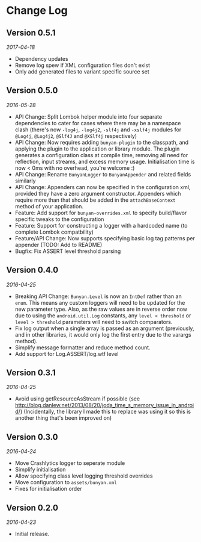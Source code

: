 Change Log
==========

## Version 0.5.1

_2017-04-18_

 *  Dependency updates
 *  Remove log spew if XML configuration files don't exist
 *  Only add generated files to variant specific source set

## Version 0.5.0

_2016-05-28_

 *  API Change: Split Lombok helper module into four separate dependencies to cater for cases where there may
    be a namespace clash (there's now `-log4j`, `-log4j2`, `-slf4j` and `-xslf4j` modules for `@Log4j`, `@Log4j2`, `@Slf4J` and 
    `@XSlf4j` respectively)
 *  API Change: Now requires adding `bunyan-plugin` to the classpath, and applying the plugin to the application
    or library module. The plugin generates a configuration class at compile time, removing all need for reflection,
    input streams, and excess memory usage. Initialisation time is now < 0ms with no overhead, you're welcome :)
  * API Change: Rename `BunyanLogger` to `BunyanAppender` and related fields similarly
  * API Change: Appenders can now be specified in the configuration xml, provided they have a zero argument constructor.
    Appenders which require more than that should be added in the `attachBaseContext` method of your application.
  * Feature: Add support for `bunyan-overrides.xml` to specify build/flavor specific tweaks to the configuration
  * Feature: Support for constructing a logger with a hardcoded name (to complete Lombok compatbility)
  * Feature/API Change: Now supports specifying basic log tag patterns per appender (TODO: Add to README)
  * Bugfix: Fix ASSERT level threshold parsing

## Version 0.4.0

_2016-04-25_

 *  Breaking API Change: `Bunyan.Level` is now an `IntDef` rather than an `enum`. This means any custom loggers will
    need to be updated for the new parameter type. Also, as the raw values are in reverse order now due to using the
    `android.util.Log` constants, any `level < threshold` or `level > threshold` parameters will need to switch
    comparators.
 *  Fix log output when a single array is passed as an argument (previously, and in other libraries, it would only log
    the first entry due to the varargs method).
 *  Simplify message formatter and reduce method count.
 *  Add support for Log.ASSERT/log.wtf level

## Version 0.3.1

_2016-04-25_

 *  Avoid using getResourceAsStream if possible (see http://blog.danlew.net/2013/08/20/joda_time_s_memory_issue_in_android/)
    (Incidentally, the library I made this to replace was using it so this is another thing that's been improved on)

## Version 0.3.0

_2016-04-24_

 *  Move Crashlytics logger to seperate module
 *  Simplify initialisation
 *  Allow specifying class level logging threshold overrides
 *  Move configuration to `assets/bunyan.xml`
 *  Fixes for initialisation order

## Version 0.2.0

_2016-04-23_

 *  Initial release.
